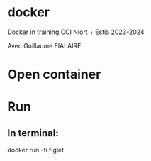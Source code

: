 # docker
Docker in training CCI Niort + Estia 2023-2024 

Avec Guillaume FIALAIRE

# Open container


# Run
## In terminal:
docker run -ti figlet
